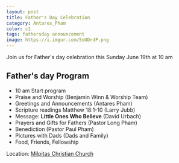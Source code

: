 ```yaml
---
layout: post
title: Father's Day Celebration
category: Antares_Pham
color: c1
tags: fathersday announcement
image: https://i.imgur.com/5oUDrdP.png
---
```

Join us for Father's day celebration this Sunday June 19th at 10 am
<!--more-->
## Father's day Program

- 10 am Start program
- Praise and Worship (Benjamin Winn & Worship Team)
- Greetings and Announcements (Antares Pham)
- Scripture readings Matthew 18:1-10 (Larry Jubb)
- Message: **Little Ones Who Believe** (David Urbach)
- Prayers and Gifts for Fathers (Pastor Long Pham)
- Benediction (Pastor Paul Pham)
- Pictures with Dads (Dads and Family)
- Food, Friends, Fellowship

Location: [Milpitas Christian Church]

[Milpitas Christian Church]: https://goo.gl/maps/B6YeapsEG5Q5uBN7A
